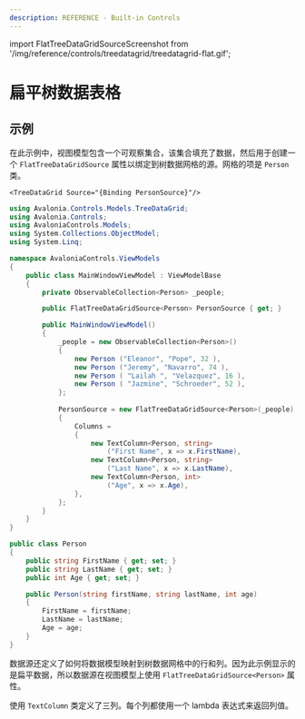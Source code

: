```yaml
---
description: REFERENCE - Built-in Controls
---
```


import FlatTreeDataGridSourceScreenshot from '/img/reference/controls/treedatagrid/treedatagrid-flat.gif';

# 扁平树数据表格

## 示例

在此示例中，视图模型包含一个可观察集合，该集合填充了数据，然后用于创建一个 `FlatTreeDataGridSource` 属性以绑定到树数据网格的源。网格的项是 `Person` 类。

```
<TreeDataGrid Source="{Binding PersonSource}"/>
```

```csharp title='C# View Model'
using Avalonia.Controls.Models.TreeDataGrid;
using Avalonia.Controls;
using AvaloniaControls.Models;
using System.Collections.ObjectModel;
using System.Linq;

namespace AvaloniaControls.ViewModels
{
    public class MainWindowViewModel : ViewModelBase
    {
        private ObservableCollection<Person> _people;

        public FlatTreeDataGridSource<Person> PersonSource { get; }

        public MainWindowViewModel()
        {
            _people = new ObservableCollection<Person>()
            {
                new Person ("Eleanor", "Pope", 32 ),
                new Person ("Jeremy", "Navarro", 74 ),
                new Person ( "Lailah ", "Velazquez", 16 ),
                new Person ( "Jazmine", "Schroeder", 52 ),
            };
                          
            PersonSource = new FlatTreeDataGridSource<Person>(_people)
            {
                Columns =
                {
                    new TextColumn<Person, string>
                        ("First Name", x => x.FirstName),
                    new TextColumn<Person, string>
                        ("Last Name", x => x.LastName),
                    new TextColumn<Person, int>
                        ("Age", x => x.Age),
                },
            };
        }
    }
}

```

```csharp title='C# Item Class'
public class Person
{
    public string FirstName { get; set; }
    public string LastName { get; set; }
    public int Age { get; set; }

    public Person(string firstName, string lastName, int age)
    {
        FirstName = firstName;
        LastName = lastName;
        Age = age;
    }
}
```

数据源还定义了如何将数据模型映射到树数据网格中的行和列。因为此示例显示的是扁平数据，所以数据源在视图模型上使用 `FlatTreeDataGridSource<Person>` 属性。

使用 `TextColumn` 类定义了三列。每个列都使用一个 lambda 表达式来返回列值。

<img src={FlatTreeDataGridSourceScreenshot} alt=""/>

